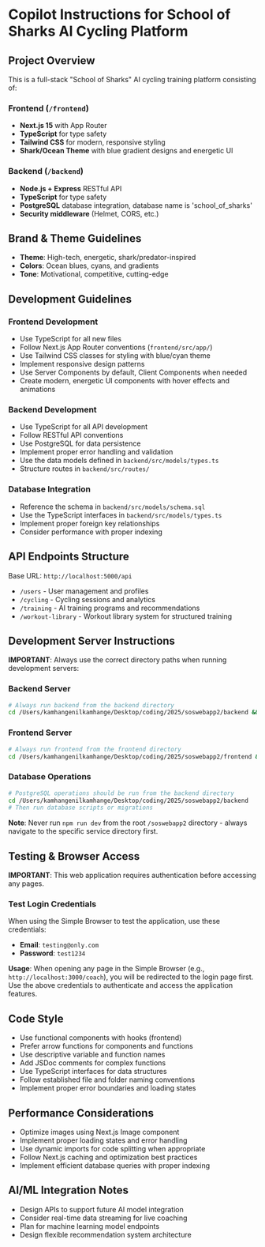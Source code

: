 # Copilot Instructions for School of Sharks AI Cycling Platform

<!-- Use this file to provide workspace-specific custom instructions to Copilot. For more details, visit https://code.visualstudio.com/docs/copilot/copilot-customization#_use-a-githubcopilotinstructionsmd-file -->

## Project Overview
This is a full-stack "School of Sharks" AI cycling training platform consisting of:

### Frontend (`/frontend`)
- **Next.js 15** with App Router
- **TypeScript** for type safety
- **Tailwind CSS** for modern, responsive styling
- **Shark/Ocean Theme** with blue gradient designs and energetic UI

### Backend (`/backend`)
- **Node.js + Express** RESTful API
- **TypeScript** for type safety
- **PostgreSQL** database integration, database name is 'school_of_sharks'
- **Security middleware** (Helmet, CORS, etc.)

## Brand & Theme Guidelines
- **Theme**: High-tech, energetic, shark/predator-inspired
- **Colors**: Ocean blues, cyans, and gradients
- **Tone**: Motivational, competitive, cutting-edge

## Development Guidelines

### Frontend Development
- Use TypeScript for all new files
- Follow Next.js App Router conventions (`frontend/src/app/`)
- Use Tailwind CSS classes for styling with blue/cyan theme
- Implement responsive design patterns
- Use Server Components by default, Client Components when needed
- Create modern, energetic UI components with hover effects and animations

### Backend Development
- Use TypeScript for all API development
- Follow RESTful API conventions
- Use PostgreSQL for data persistence
- Implement proper error handling and validation
- Use the data models defined in `backend/src/models/types.ts`
- Structure routes in `backend/src/routes/`

### Database Integration
- Reference the schema in `backend/src/models/schema.sql`
- Use the TypeScript interfaces in `backend/src/models/types.ts`
- Implement proper foreign key relationships
- Consider performance with proper indexing

## API Endpoints Structure
Base URL: `http://localhost:5000/api`

- `/users` - User management and profiles
- `/cycling` - Cycling sessions and analytics
- `/training` - AI training programs and recommendations
- `/workout-library` - Workout library system for structured training

## Development Server Instructions
**IMPORTANT**: Always use the correct directory paths when running development servers:

### Backend Server
```bash
# Always run backend from the backend directory
cd /Users/kamhangenilkamhange/Desktop/coding/2025/soswebapp2/backend && npm run dev
```

### Frontend Server
```bash
# Always run frontend from the frontend directory
cd /Users/kamhangenilkamhange/Desktop/coding/2025/soswebapp2/frontend && npm run dev
```

### Database Operations
```bash
# PostgreSQL operations should be run from the backend directory
cd /Users/kamhangenilkamhange/Desktop/coding/2025/soswebapp2/backend
# Then run database scripts or migrations
```

**Note**: Never run `npm run dev` from the root `/soswebapp2` directory - always navigate to the specific service directory first.

## Testing & Browser Access
**IMPORTANT**: This web application requires authentication before accessing any pages.

### Test Login Credentials
When using the Simple Browser to test the application, use these credentials:
- **Email**: `testing@only.com`
- **Password**: `test1234`

**Usage**: When opening any page in the Simple Browser (e.g., `http://localhost:3000/coach`), you will be redirected to the login page first. Use the above credentials to authenticate and access the application features.

## Code Style
- Use functional components with hooks (frontend)
- Prefer arrow functions for components and functions
- Use descriptive variable and function names
- Add JSDoc comments for complex functions
- Use TypeScript interfaces for data structures
- Follow established file and folder naming conventions
- Implement proper error boundaries and loading states

## Performance Considerations
- Optimize images using Next.js Image component
- Implement proper loading states and error handling
- Use dynamic imports for code splitting when appropriate
- Follow Next.js caching and optimization best practices
- Implement efficient database queries with proper indexing

## AI/ML Integration Notes
- Design APIs to support future AI model integration
- Consider real-time data streaming for live coaching
- Plan for machine learning model endpoints
- Design flexible recommendation system architecture
